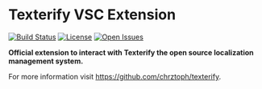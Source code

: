 # Texterify VSC Extension

[![Build Status](https://travis-ci.org/chrztoph/texterify-vsc.svg?branch=master)](https://travis-ci.org/chrztoph/texterify-vsc) [![License](https://img.shields.io/github/license/chrztoph/texterify-vsc.svg)](https://img.shields.io/github/license/chrztoph/texterify-vsc.svg) [![Open Issues](https://img.shields.io/github/issues-raw/chrztoph/texterify-vsc.svg)](https://img.shields.io/github/issues-raw/chrztoph/texterify-vsc.svg)

**Official extension to interact with Texterify the open source localization management system.**

For more information visit https://github.com/chrztoph/texterify.
